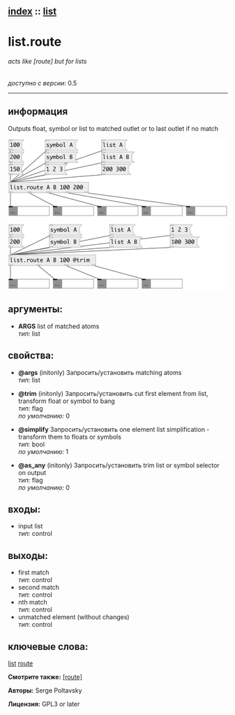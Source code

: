 [index](index.html) :: [list](category_list.html)
---

# list.route

###### acts like [route] but for lists

*доступно с версии:* 0.5

---


## информация
Outputs float, symbol or list to matched outlet or to last outlet if no match


[![example](../examples/img/list.route.jpg)](../examples/pd/list.route.pd)



## аргументы:

* **ARGS**
list of matched atoms<br>
_тип:_ list<br>





## свойства:

* **@args** (initonly)
Запросить/установить matching atoms<br>
_тип:_ list<br>

* **@trim** (initonly)
Запросить/установить cut first element from list, transform float or symbol to bang<br>
_тип:_ flag<br>
_по умолчанию:_ 0<br>

* **@simplify** 
Запросить/установить one element list simplification - transform them to floats or symbols<br>
_тип:_ bool<br>
_по умолчанию:_ 1<br>

* **@as_any** (initonly)
Запросить/установить trim list or symbol selector on output<br>
_тип:_ flag<br>
_по умолчанию:_ 0<br>



## входы:

* input list<br>
_тип:_ control



## выходы:

* first match<br>
_тип:_ control
* second match<br>
_тип:_ control
* nth match<br>
_тип:_ control
* unmatched element (without changes)<br>
_тип:_ control



## ключевые слова:

[list](keywords/list.html)
[route](keywords/route.html)



**Смотрите также:**
[\[route\]](route.html)




**Авторы:** Serge Poltavsky




**Лицензия:** GPL3 or later





